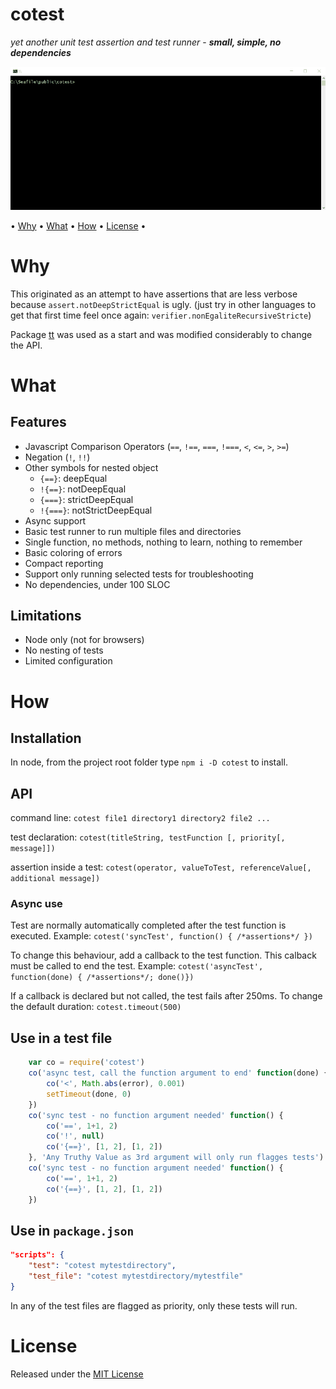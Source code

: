 <!-- markdownlint-disable MD004 MD007 MD010 MD041 MD022 MD024 MD032 -->
# cotest

*yet another unit test assertion and test runner* -
***small, simple, no dependencies***

![ScreenCap](./cotest.gif)

• [Why](#why) • [What](#what) • [How](#how) • [License](#license) •

# Why

This originated as an attempt to have assertions that are less verbose because `assert.notDeepStrictEqual` is ugly.
(just try in other languages to get that first time feel once again: `verifier.nonEgaliteRecursiveStricte`)

Package [tt](https://www.npmjs.com/package/tt) was used as a start and was modified considerably to change the API.

# What

## Features

* Javascript Comparison Operators (`==`, `!==`, `===`, `!===`, `<`, `<=`, `>`, `>=`)
* Negation (`!`, `!!`)
* Other symbols for nested object
	* `{==}`: deepEqual
	* `!{==}`: notDeepEqual
	* `{===}`: strictDeepEqual
	* `!{===}`: notStrictDeepEqual
* Async support
* Basic test runner to run multiple files and directories
* Single function, no methods, nothing to learn, nothing to remember
* Basic coloring of errors
* Compact reporting
* Support only running selected tests for troubleshooting
* No dependencies, under 100 SLOC

## Limitations

* Node only (not for browsers)
* No nesting of tests
* Limited configuration

# How

## Installation

In node, from the project root folder type `npm i -D cotest` to install.

## API

command line: `cotest file1 directory1 directory2 file2 ...`

test declaration: `cotest(titleString, testFunction [, priority[, message]])`

assertion inside a test: `cotest(operator, valueToTest, referenceValue[, additional message])`

### Async use

Test are normally automatically completed after the test function is executed.
Example: `cotest('syncTest', function() { /*assertions*/ })`

To change this behaviour, add a callback to the test function. This calback must be called to end the test.
Example: `cotest('asyncTest', function(done) { /*assertions*/; done()})`

If a callback is declared but not called, the test fails after 250ms.
To change the default duration: `cotest.timeout(500)`

## Use in a test file

```javascript
	var co = require('cotest')
	co('async test, call the function argument to end' function(done) {
		co('<', Math.abs(error), 0.001)
		setTimeout(done, 0)
	})
	co('sync test - no function argument needed' function() {
		co('==', 1+1, 2)
		co('!', null)
		co('{==}', [1, 2], [1, 2])
	}, 'Any Truthy Value as 3rd argument will only run flagges tests')
	co('sync test - no function argument needed' function() {
		co('==', 1+1, 2)
		co('{==}', [1, 2], [1, 2])
	})
```

## Use in `package.json`

```json
"scripts": {
	"test": "cotest mytestdirectory",
	"test_file": "cotest mytestdirectory/mytestfile"
}
```

In any of the test files are flagged as priority, only these tests will run.

# License

Released under the [MIT License](http://www.opensource.org/licenses/MIT)

